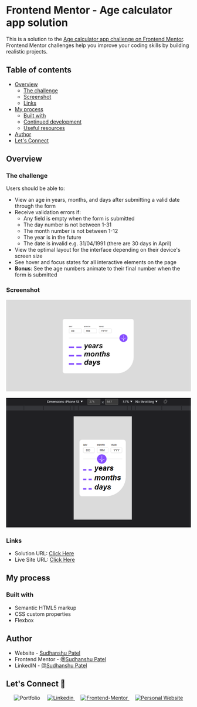 # Frontend Mentor - Age calculator app solution

This is a solution to the [Age calculator app challenge on Frontend Mentor](https://www.frontendmentor.io/challenges/age-calculator-app-dF9DFFpj-Q). Frontend Mentor challenges help you improve your coding skills by building realistic projects. 

## Table of contents

- [Overview](#overview)
  - [The challenge](#the-challenge)
  - [Screenshot](#screenshot)
  - [Links](#links)
- [My process](#my-process)
  - [Built with](#built-with)
  - [Continued development](#continued-development)
  - [Useful resources](#useful-resources)
- [Author](#author)
- [Let's Connect](#lets-connect)

## Overview

### The challenge

Users should be able to:

- View an age in years, months, and days after submitting a valid date through the form
- Receive validation errors if:
  - Any field is empty when the form is submitted
  - The day number is not between 1-31
  - The month number is not between 1-12
  - The year is in the future
  - The date is invalid e.g. 31/04/1991 (there are 30 days in April)
- View the optimal layout for the interface depending on their device's screen size
- See hover and focus states for all interactive elements on the page
- **Bonus**: See the age numbers animate to their final number when the form is submitted

### Screenshot

![](./preview-images/age-calculator-desktop-preview.png)

![](./preview-images/age-calculator-mobile-preview.png)



### Links

- Solution URL: [Click Here](https://github.com/sudhanshu287/age-calculator-app)
- Live Site URL: [Click Here](https://age-calculator-app-sepia.vercel.app/)

## My process

### Built with

- Semantic HTML5 markup
- CSS custom properties
- Flexbox

## Author

- Website - [Sudhanshu Patel](https://sudhanshupatel.vercel.app/)
- Frontend Mentor - [@Sudhanshu Patel](https://www.frontendmentor.io/profile/sudhanshu287)
- LinkedIN - [@Sudhanshu Patel](https://linkedin.com/in/sudhanshu287/)


## **Let's Connect 👋**

<div align=center id="lets-connect>

  <a href="https://sudhanshupatel.vercel.app/" target="_blank">
    <img src="https://img.shields.io/badge/my_portfolio-000?style=for-the-badge&logo=ko-fi&logoColor=white" alt="Portfolio">
  </a>&nbsp;&nbsp;&nbsp;

  <a href="https://linkedin.com/in/sudhanshu287" target="_blank">
    <img src="https://img.shields.io/badge/linkedin%20Profile-%2300acee.svg?color=405DE6&style=for-the-badge&logo=linkedin&logoColor=white" alt="Linkedin">
  </a>&nbsp;&nbsp;&nbsp;

  <a href="https://www.frontendmentor.io/profile/sudhanshu287" target="_blank">
    <img src="https://img.shields.io/badge/FEM%20Profile-f8f9f8?style=for-the-badge&logo=Frontend-Mentor&logoColor=black" alt="Frontend-Mentor">
  </a> &nbsp;&nbsp;&nbsp;

  <a href="https://www.github.com/sudhanshu287/" target="_blank">
    <img src="https://img.shields.io/badge/Github%20Profile-131313?style=for-the-badge&logo=github&logoColor=white" alt="Personal Website">
  </a>

</div>